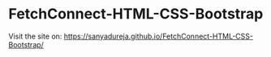 # FetchConnect-HTML-CSS-Bootstrap
Visit the site on: https://sanyadureja.github.io/FetchConnect-HTML-CSS-Bootstrap/
